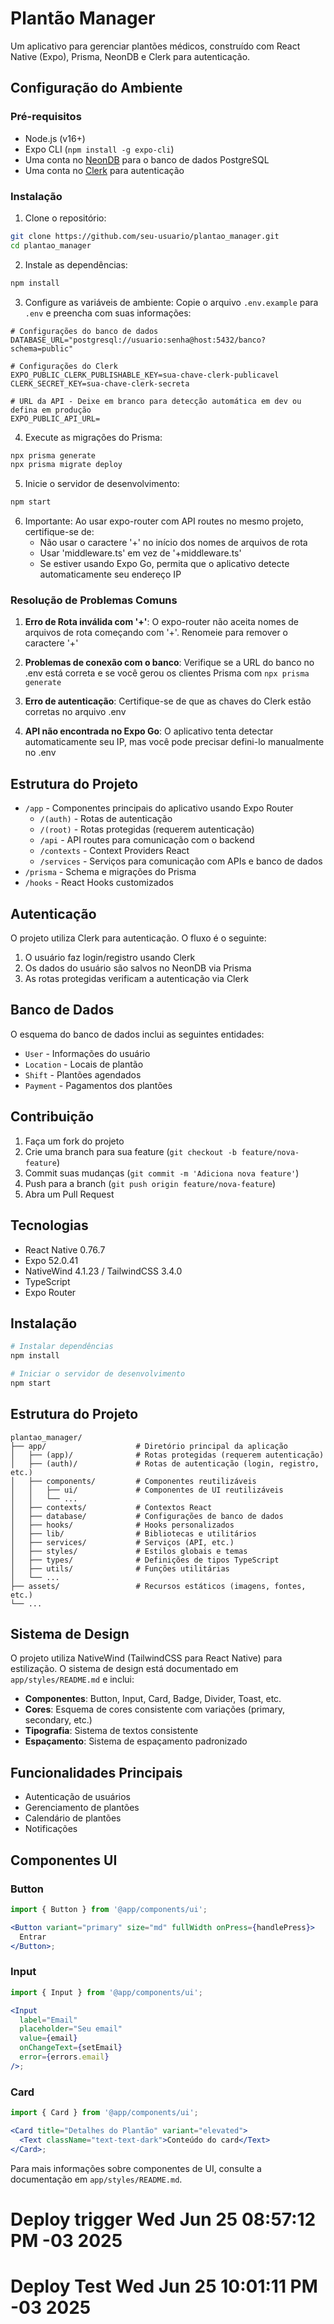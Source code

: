 # Plantão Manager

Um aplicativo para gerenciar plantões médicos, construído com React Native (Expo), Prisma, NeonDB e Clerk para autenticação.

## Configuração do Ambiente

### Pré-requisitos

- Node.js (v16+)
- Expo CLI (`npm install -g expo-cli`)
- Uma conta no [NeonDB](https://neon.tech) para o banco de dados PostgreSQL
- Uma conta no [Clerk](https://clerk.dev) para autenticação

### Instalação

1. Clone o repositório:

```bash
git clone https://github.com/seu-usuario/plantao_manager.git
cd plantao_manager
```

2. Instale as dependências:

```bash
npm install
```

3. Configure as variáveis de ambiente:
   Copie o arquivo `.env.example` para `.env` e preencha com suas informações:

```
# Configurações do banco de dados
DATABASE_URL="postgresql://usuario:senha@host:5432/banco?schema=public"

# Configurações do Clerk
EXPO_PUBLIC_CLERK_PUBLISHABLE_KEY=sua-chave-clerk-publicavel
CLERK_SECRET_KEY=sua-chave-clerk-secreta

# URL da API - Deixe em branco para detecção automática em dev ou defina em produção
EXPO_PUBLIC_API_URL=
```

4. Execute as migrações do Prisma:

```bash
npx prisma generate
npx prisma migrate deploy
```

5. Inicie o servidor de desenvolvimento:

```bash
npm start
```

6. Importante: Ao usar expo-router com API routes no mesmo projeto, certifique-se de:
   - Não usar o caractere '+' no início dos nomes de arquivos de rota
   - Usar 'middleware.ts' em vez de '+middleware.ts'
   - Se estiver usando Expo Go, permita que o aplicativo detecte automaticamente seu endereço IP

### Resolução de Problemas Comuns

1. **Erro de Rota inválida com '+'**: O expo-router não aceita nomes de arquivos de rota começando com '+'. Renomeie para remover o caractere '+'

2. **Problemas de conexão com o banco**: Verifique se a URL do banco no .env está correta e se você gerou os clientes Prisma com `npx prisma generate`

3. **Erro de autenticação**: Certifique-se de que as chaves do Clerk estão corretas no arquivo .env

4. **API não encontrada no Expo Go**: O aplicativo tenta detectar automaticamente seu IP, mas você pode precisar defini-lo manualmente no .env

## Estrutura do Projeto

- `/app` - Componentes principais do aplicativo usando Expo Router
  - `/(auth)` - Rotas de autenticação
  - `/(root)` - Rotas protegidas (requerem autenticação)
  - `/api` - API routes para comunicação com o backend
  - `/contexts` - Context Providers React
  - `/services` - Serviços para comunicação com APIs e banco de dados
- `/prisma` - Schema e migrações do Prisma
- `/hooks` - React Hooks customizados

## Autenticação

O projeto utiliza Clerk para autenticação. O fluxo é o seguinte:

1. O usuário faz login/registro usando Clerk
2. Os dados do usuário são salvos no NeonDB via Prisma
3. As rotas protegidas verificam a autenticação via Clerk

## Banco de Dados

O esquema do banco de dados inclui as seguintes entidades:

- `User` - Informações do usuário
- `Location` - Locais de plantão
- `Shift` - Plantões agendados
- `Payment` - Pagamentos dos plantões

## Contribuição

1. Faça um fork do projeto
2. Crie uma branch para sua feature (`git checkout -b feature/nova-feature`)
3. Commit suas mudanças (`git commit -m 'Adiciona nova feature'`)
4. Push para a branch (`git push origin feature/nova-feature`)
5. Abra um Pull Request

## Tecnologias

- React Native 0.76.7
- Expo 52.0.41
- NativeWind 4.1.23 / TailwindCSS 3.4.0
- TypeScript
- Expo Router

## Instalação

```bash
# Instalar dependências
npm install

# Iniciar o servidor de desenvolvimento
npm start
```

## Estrutura do Projeto

```
plantao_manager/
├── app/                    # Diretório principal da aplicação
│   ├── (app)/              # Rotas protegidas (requerem autenticação)
│   ├── (auth)/             # Rotas de autenticação (login, registro, etc.)
│   ├── components/         # Componentes reutilizáveis
│   │   ├── ui/             # Componentes de UI reutilizáveis
│   │   └── ...
│   ├── contexts/           # Contextos React
│   ├── database/           # Configurações de banco de dados
│   ├── hooks/              # Hooks personalizados
│   ├── lib/                # Bibliotecas e utilitários
│   ├── services/           # Serviços (API, etc.)
│   ├── styles/             # Estilos globais e temas
│   ├── types/              # Definições de tipos TypeScript
│   ├── utils/              # Funções utilitárias
│   └── ...
├── assets/                 # Recursos estáticos (imagens, fontes, etc.)
└── ...
```

## Sistema de Design

O projeto utiliza NativeWind (TailwindCSS para React Native) para estilização. O sistema de design está documentado em `app/styles/README.md` e inclui:

- **Componentes**: Button, Input, Card, Badge, Divider, Toast, etc.
- **Cores**: Esquema de cores consistente com variações (primary, secondary, etc.)
- **Tipografia**: Sistema de textos consistente
- **Espaçamento**: Sistema de espaçamento padronizado

## Funcionalidades Principais

- Autenticação de usuários
- Gerenciamento de plantões
- Calendário de plantões
- Notificações

## Componentes UI

### Button

```jsx
import { Button } from '@app/components/ui';

<Button variant="primary" size="md" fullWidth onPress={handlePress}>
  Entrar
</Button>;
```

### Input

```jsx
import { Input } from '@app/components/ui';

<Input
  label="Email"
  placeholder="Seu email"
  value={email}
  onChangeText={setEmail}
  error={errors.email}
/>;
```

### Card

```jsx
import { Card } from '@app/components/ui';

<Card title="Detalhes do Plantão" variant="elevated">
  <Text className="text-text-dark">Conteúdo do card</Text>
</Card>;
```

Para mais informações sobre componentes de UI, consulte a documentação em `app/styles/README.md`.

# Deploy trigger Wed Jun 25 08:57:12 PM -03 2025

# Deploy Test Wed Jun 25 10:01:11 PM -03 2025
